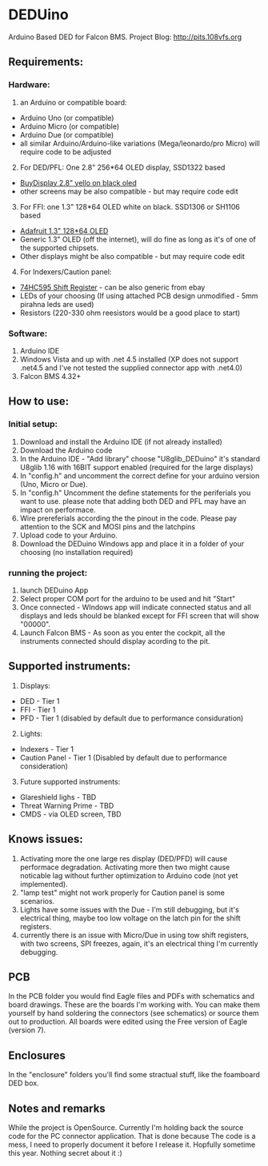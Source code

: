 # DEDUino
Arduino Based DED for Falcon BMS.
Project Blog: http://pits.108vfs.org

## Requirements:
### Hardware:
1. an Arduino or compatible board:
  * Arduino Uno (or compatible)
  * Arduino Micro (or compatible)
  * Arduino Due (or compatible)
  * all similar Arduino/Arduino-like variations (Mega/leonardo/pro Micro) will require code to be adjusted
2. For DED/PFL: One 2.8" 256*64 OLED display, SSD1322 based
  * [BuyDisplay 2.8" yello on black oled](http://www.buydisplay.com/default/spi-2-8-inch-oled-arduino-256x64-graphic-module-with-pcb-yellow-on-black)
  * other screens may be also compatible - but may require code edit
3. For FFI: one 1.3" 128*64 OLED white on black. SSD1306 or SH1106 based
  * [Adafruit 1.3" 128*64 OLED](http://www.adafruit.com/product/938)
  * Generic 1.3" OLED (off the internet), will do fine as long as it's of one of the supported chipsets.
  * Other displays might be also compatible - but may require code edit
4. For Indexers/Caution panel:
  * [74HC595 Shift Register](http://www.adafruit.com/product/450) - can be also generic from ebay
  * LEDs of your choosing (If using attached PCB design unmodified - 5mm pirahna leds are used)
  * Resistors (220-330 ohm reesistors would be a good place to start)

### Software:
1. Arduino IDE
2. Windows Vista and up with .net 4.5 installed (XP does not support .net4.5 and I've not tested the supplied connector app with .net4.0)
3. Falcon BMS 4.32+

## How to use:
### Initial setup:
1. Download and install the Arduino IDE (if not already installed)
2. Download the Arduino code
3. In the Arduino IDE - "Add library" choose "U8glib_DEDuino" it's standard U8glib 1.16 with 16BIT support enabled (required for the large displays)
4. In "config.h" and uncomment the correct define for your arduino version (Uno, Micro or Due).
5. In "config.h" Uncomment the define statements for the periferials you want to use. please note that adding both DED and PFL may have an impact on performace.
6. Wire prereferials according the the pinout in the code. Please pay attention to the SCK and MOSI pins and the latchpins
7. Upload code to your Arduino.
8. Download the DEDuino Windows app and place it in a folder of your choosing (no installation required)

### running the project:
1. launch DEDuino App
2. Select proper COM port for the arduino to be used and hit "Start"
3. Once connected - WIndows app will indicate connected status and all displays and leds should be blanked except for FFI screen that will show "00000".
4. Launch Falcon BMS - As soon as you enter the cockpit, all the instruments connected should display acording to the pit.

## Supported instruments:
1. Displays:
  * DED - Tier 1
  * FFI - Tier 1
  * PFD - Tier 1 (disabled by default due to performance considuration)
2. Lights:
  * Indexers - Tier 1
  * Caution Panel - Tier 1 (Disabled by default due to performance consideration)
3. Future supported instruments:
  * Glareshield lighs - TBD
  * Threat Warning Prime - TBD
  * CMDS - via OLED screen, TBD

## Knows issues:
1. Activating more the one large res display (DED/PFD) will cause performace degradation. Activating more then two might cause noticable lag without further optimization to Arduino code (not yet implemented).
2. "lamp test" might not work properly for Caution panel is some scenarios.
3. Lights have some issues with the Due - I'm still debugging, but it's electrical thing, maybe too low voltage on the latch pin for the shift registers.
4. currently there is an issue with Micro/Due in using tow shift registers, with two screens, SPI freezes, again, it's an electrical thing I'm currently debugging.

## PCB
In the PCB folder you would find Eagle files and PDFs with schematics and board drawings. These are the boards I'm working with. You can make them yourself by hand soldering the connectors (see schematics) or source them out to production. All boards were edited using the Free version of Eagle (version 7).

## Enclosures
In the "enclosure" folders you'll find some stractual stuff, like the foamboard DED box.

## Notes and remarks
While the project is OpenSource. Currently I'm holding back the source code for the PC connector application. That is done because The code is a mess, I need to properly document it before I release it. Hopfully sometime this year. Nothing secret about it :)